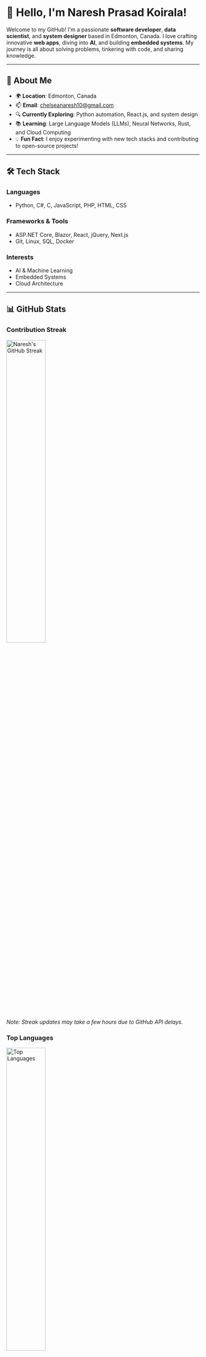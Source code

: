 # 👋 Hello, I'm Naresh Prasad Koirala!

Welcome to my GitHub! I'm a passionate **software developer**, **data scientist**, and **system designer** based in Edmonton, Canada. I love crafting innovative **web apps**, diving into **AI**, and building **embedded systems**. My journey is all about solving problems, tinkering with code, and sharing knowledge.

---

## 🌟 About Me
- 🌍 **Location**: Edmonton, Canada
- 📫 **Email**: [chelseanaresh10@gmail.com](mailto:chelseanaresh10@gmail.com)
- 🔍 **Currently Exploring**: Python automation, React.js, and system design
- 📚 **Learning**: Large Language Models (LLMs), Neural Networks, Rust, and Cloud Computing
- 💡 **Fun Fact**: I enjoy experimenting with new tech stacks and contributing to open-source projects!

---

## 🛠️ Tech Stack
### Languages
- Python, C#, C, JavaScript, PHP, HTML, CSS

### Frameworks & Tools
- ASP.NET Core, Blazor, React, jQuery, Next.js
- Git, Linux, SQL, Docker

### Interests
- AI & Machine Learning
- Embedded Systems
- Cloud Architecture

---

## 📊 GitHub Stats
### Contribution Streak
<img src="https://github-readme-streak-stats.herokuapp.com/?user=NareshKoirala&theme=radical&hide_border=true" alt="Naresh's GitHub Streak" width="45%"/>

*Note: Streak updates may take a few hours due to GitHub API delays.*

### Top Languages
<img src="https://github-readme-stats.vercel.app/api/top-langs/?username=NareshKoirala&layout=compact&theme=radical&hide_border=true" alt="Top Languages" width="45%"/>

---

## 🚀 Featured Projects
- **[Portfolio Website](https://www.nareshkoirala.dev/)**: A showcase of my work built with React and Tailwind CSS.
- **Python Automation Scripts**: Streamlining workflows with Python for efficiency.
- **Embedded System Prototypes**: Experiments with IoT and microcontroller programming.

*Check out my repositories below for more!*

---

## 🤝 Connect with Me
- 🌐 [Portfolio](https://www.nareshkoirala.dev/)
- 💼 [LinkedIn](https://www.linkedin.com/in/naresh-koirala-6205582b3/)
- 📧 [Email](mailto:chelseanaresh10@gmail.com)

---

Thanks for visiting! Feel free to explore my repos, star ⭐ a project, or drop me a message. Let's build something amazing together! 😄
